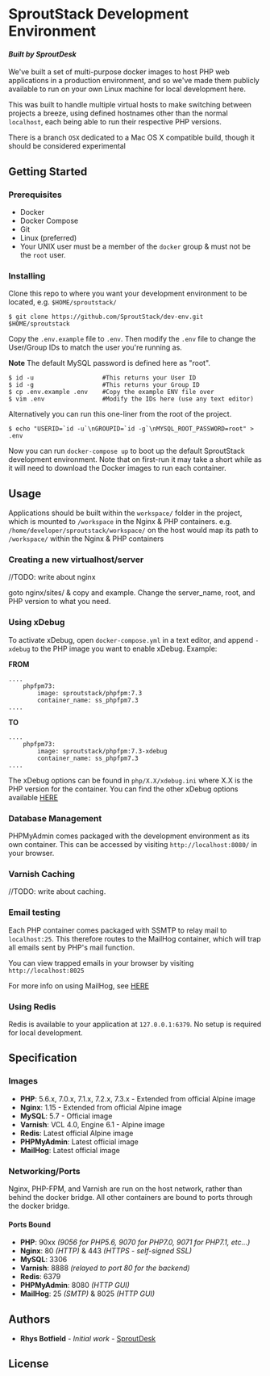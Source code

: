 # SproutStack Development Environment
#### _Built by SproutDesk_

We've built a set of multi-purpose docker images to host PHP web applications in a production environment, and so we've made them publicly available to run on your own Linux machine for local development here. 

This was built to handle multiple virtual hosts to make switching between projects a breeze, using defined hostnames other than the normal `localhost`, each being able to run their respective PHP versions.

There is a branch `OSX` dedicated to a Mac OS X compatible build, though it should be considered experimental

## Getting Started

### Prerequisites

* Docker
* Docker Compose
* Git
* Linux (preferred)
* Your UNIX user must be a member of the `docker` group & must not be the `root` user.

### Installing

Clone this repo to where you want your development environment to be located, e.g. `$HOME/sproutstack/`

```
$ git clone https://github.com/SproutStack/dev-env.git $HOME/sproutstack
```

Copy the `.env.example` file to `.env`. Then modify the `.env` file to change the User/Group IDs to match the user you're running as.

**Note** The default MySQL password is defined here as "root".
```
$ id -u                   #This returns your User ID
$ id -g                   #This returns your Group ID
$ cp .env.example .env    #Copy the example ENV file over
$ vim .env                #Modify the IDs here (use any text editor)
```

Alternatively you can run this one-liner from the root of the project.
```
$ echo "USERID=`id -u`\nGROUPID=`id -g`\nMYSQL_ROOT_PASSWORD=root" > .env
```

Now you can run `docker-compose up` to boot up the default SproutStack development environment. Note that on first-run it may take a short while as it will need to download the Docker images to run each container.

## Usage

Applications should be built within the `workspace/` folder in the project, which is mounted to `/workspace` in the Nginx & PHP containers.
e.g. `/home/developer/sproutstack/workspace/` on the host would map its path to `/workspace/` within the Nginx & PHP containers

### Creating a new virtualhost/server

//TODO: write about nginx

goto nginx/sites/ & copy and example. Change the server_name, root, and PHP version to what you need.

### Using xDebug

To activate xDebug, open `docker-compose.yml` in a text editor, and append `-xdebug` to the PHP image you want to enable xDebug. Example:

**FROM**
```
....
    phpfpm73:
        image: sproutstack/phpfpm:7.3
        container_name: ss_phpfpm7.3
....
```
**TO**
```
....
    phpfpm73:
        image: sproutstack/phpfpm:7.3-xdebug
        container_name: ss_phpfpm7.3
....
```
The xDebug options can be found in `php/X.X/xdebug.ini` where X.X is the PHP version for the container.
You can find the other xDebug options available [HERE](https://xdebug.org/docs/all_settings)

### Database Management

PHPMyAdmin comes packaged with the development environment as its own container. This can be accessed by visiting `http://localhost:8080/` in your browser. 

### Varnish Caching

//TODO: write about caching.


### Email testing

Each PHP container comes packaged with SSMTP to relay mail to `localhost:25`. This therefore routes to the MailHog container, which will trap all emails sent by PHP's mail function.

You can view trapped emails in your browser by visiting `http://localhost:8025`

For more info on using MailHog, see [HERE](https://hub.docker.com/r/mailhog/mailhog/)

### Using Redis

Redis is available to your application at `127.0.0.1:6379`. No setup is required for local development. 


## Specification
### Images
* **PHP**: 5.6.x, 7.0.x, 7.1.x, 7.2.x, 7.3.x - Extended from official Alpine image
* **Nginx**: 1.15 - Extended from official Alpine image
* **MySQL**: 5.7 - Official image
* **Varnish**: VCL 4.0, Engine 6.1 - Alpine image
* **Redis**: Latest official Alpine image
* **PHPMyAdmin**: Latest official image
* **MailHog**: Latest official image

### Networking/Ports
Nginx, PHP-FPM, and Varnish are run on the host network, rather than behind the docker bridge.
All other containers are bound to ports through the docker bridge.
#### Ports Bound
* **PHP**: 90xx _(9056 for PHP5.6, 9070 for PHP7.0, 9071 for PHP7.1, etc...)_
* **Nginx**: 80 _(HTTP)_ & 443 _(HTTPS - self-signed SSL)_
* **MySQL**: 3306
* **Varnish**: 8888 _(relayed to port 80 for the backend)_
* **Redis**: 6379
* **PHPMyAdmin**: 8080 _(HTTP GUI)_
* **MailHog**: 25 _(SMTP)_ & 8025 _(HTTP GUI)_

## Authors

* **Rhys Botfield** - *Initial work* - [SproutDesk](https://sproutdesk.co.uk/)

## License
